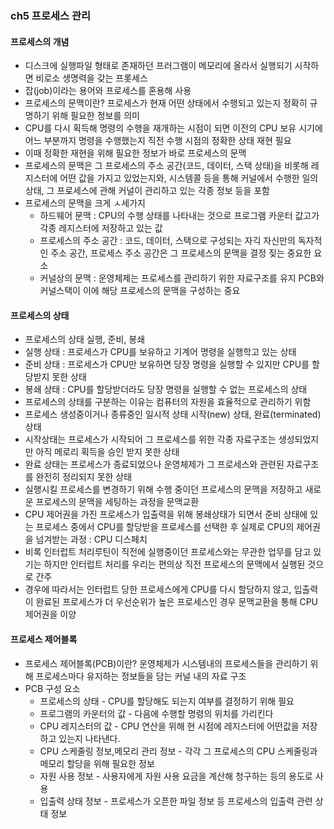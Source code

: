 ### ch5 프로세스 관리
#### 프로세스의 개념
* 디스크에 실행파일 형태로 존재하던 프러그램이 메모리에 올라서 실행되기 시작하면 비로소 생명력을 갖는 프롯세스
* 잡(job)이라는 용어와 프로세스를 혼용해 사용
* 프로세스의 문맥이란? 프로세스가 현재 어떤 상태에서 수행되고 있는지 정확히 규명하기 위해 필요한 정보를 의미
* CPU를 다시 획득해 명령의 수행을 재개하는 시점이 되면 이전의 CPU 보유 시기에 어느 부분까지 명령을 수행했는지 직전 수행 시점의 정확한 상태 재현 필요
* 이때 정확한 재현을 위해 필요한 정보가 바로 프로세스의 문맥
* 프로세스의 문맥은 그 프로세스의 주소 공간(코드, 데이터, 스택 상태)을 비롯해 레지스터에 어떤 값을 가지고 있었는지와, 시스템콜 등을 통해 커널에서 수행한 일의 상태, 그 프로세스에 관해 커널이 관리하고 있는 각종 정보 등을 포함
* 프로세스의 문맥을 크게 ㅅ세가지
  * 하드웨어 문맥 : CPU의 수행 상태를 나타내는 것으로 프로그램 카운터 값고가 각종 레지스터에 저장하고 있는 값
  * 프로세스의 주소 공간 : 코드, 데이터, 스택으로 구성되는 자긱 자신만의 독자적인 주소 공간, 프로세스 주소 공간은 그 프로세스의 문맥을 결정 짖는 중요한 요소
  * 커널상의 문맥 : 운영체제는 프로세스를 관리하기 위한 자료구조를 유지 PCB와 커널스택이 이에 해당 프로세스의 문맥을 구성하는 중요
#### 프로세스의 상태
* 프로세스의 상태 실행, 준비, 봉쇄
* 실행 상태 : 프로세스가 CPU를 보유하고 기계어 명령을 실행학고 있는 상태
* 준비 상태 : 프로세스가 CPU만 보유하면 당장 명령을 실행할 수 있지만 CPU를 할당받지 못한 상태
* 봉쇄 상태 : CPU를 할당받더라도 당장 명령을 실행할 수 없는 프로세스의 상태
* 프로세스의 상태를 구분하는 이유는 컴퓨터의 자원을 효율적으로 관리하기 위함
* 프로세스 생성중이거나 종류중인 일시적 상태 시작(new) 상태, 완료(terminated) 상태
* 시작상태는 프로세스가 시작되어 그 프로세스를 위한 각종 자료구조는 생성되었지만 아직 메로리 획득을 승인 받지 못한 상태
* 완료 상태는 프로세스가 종료되었으나 운영체제가 그 프로세스와 관련된 자료구조를 완전히 정리되지 못한 상태
* 실행시킬 프로세스를 변경하기 위해 수행 중이던 프로세스의 문맥을 저장하고 새로운 프로세스의 문맥을 세팅하는 과정을 문맥교환
* CPU 제어권을 가진 프로세스가 입출력을 위해 봉쇄상태가 되면서 준비 상태에 있는 프로세스 중에서 CPU를 할당받을 프로세스를 선택한 후 실제로 CPU의 제어권을 넘겨받는 과정 : CPU 디스페치
* 비록 인터럽트 처리루틴이 직전에 실행중이던 프로세스와는 무관한 업무를 담고 있기는 하지만 인터럽트 처리를 우리는 편의상 직전 프로세스의 문맥에서 실행된 것으로 간주
* 경우에 따라서는 인터럽트 당한 프로세스에게 CPU를 다시 할당하지 않고, 입출력이 완료된 프로세스가 더 우선순위가 높은 프로세스인 경우 문맥교환을 통해 CPU 제어권을 이양
#### 프로세스 제어블록
* 프로세스 제어블록(PCB)이란? 운영체제가 시스템내의 프로세스들을 관리하기 위해 프로세스마다 유지하는 정보들을 담는 커널 내의 자료 구조
* PCB 구성 요소
  * 프로세스의 상태 - CPU를 할당해도 되는지 여부를 결정하기 위해 필요
  * 프로그램의 카운터의 값 - 다음에 수행할 명령의 위치를 가리킨다
  * CPU 레지스터의 값 - CPU 연산을 위해 현 시점에 레지스터에 어떤값을 저장하고 있는지 나타낸다.
  * CPU 스케줄링 정보,메모리 관리 정보 - 각각 그 프로세스의 CPU 스케줄링과 메모리 할당을 위해 필요한 정보
  * 자원 사용 정보 - 사용자에게 자원 사용 요금을 계산해 청구하는 등의 용도로 사용
  * 입출력 상태 정보 - 프로세스가 오픈한 파일 정보 등 프로세스의 입출력 관련 상태 정보

